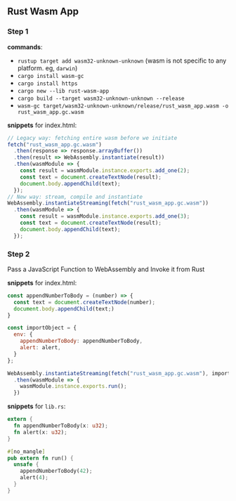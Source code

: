 ## Rust Wasm App

### Step 1
__commands__:

- `rustup target add wasm32-unknown-unknown` (wasm is not specific to any platform. eg, `darwin`)
- `cargo install wasm-gc`
- `cargo install https`
- `cargo new --lib rust-wasm-app`
- `cargo build --target wasm32-unknown-unknown --release`
- `wasm-gc target/wasm32-unknown-unknown/release/rust_wasm_app.wasm -o rust_wasm_app.gc.wasm`

__snippets__ for index.html:

```js
// Legacy way: fetching entire wasm before we initiate
fetch("rust_wasm_app.gc.wasm")
  .then(response => response.arrayBuffer())
  .then(result => WebAssembly.instantiate(result))
  .then(wasmModule => {
    const result = wasmModule.instance.exports.add_one(2);
    const text = document.createTextNode(result);
    document.body.appendChild(text);
  });
// New way: stream, compile and instantiate
WebAssembly.instantiateStreaming(fetch("rust_wasm_app.gc.wasm"))
  .then(wasmModule => {
    const result = wasmModule.instance.exports.add_one(3);
    const text = document.createTextNode(result);
    document.body.appendChild(text);
  });
```

### Step 2
Pass a JavaScript Function to WebAssembly and Invoke it from Rust

__snippets__ for index.html:

```js
const appendNumberToBody = (number) => {
  const text = document.createTextNode(number);
  document.body.appendChild(text;)
}

const importObject = {
  env: {
    appendNumberToBody: appendNumberToBody,
    alert: alert,
  }
};

WebAssembly.instantiateStreaming(fetch("rust_wasm_app.gc.wasm"), importObject)
  .then(wasmModule => {
    wasmModule.instance.exports.run();
  })
```

__snippets__ for `lib.rs`:

```rust
extern {
  fn appendNumberToBody(x: u32);
  fn alert(x: u32);
}

#[no_mangle]
pub extern fn run() {
  unsafe {
    appendNumberToBody(42);
    alert(4);
  }
}
```
